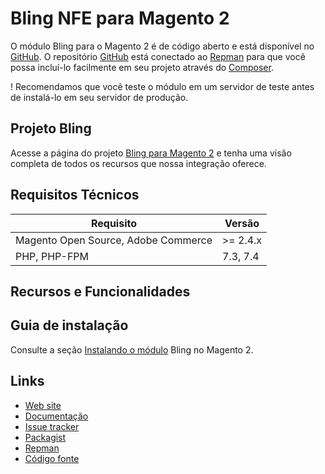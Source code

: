 # Bling NFE para Magento 2

O módulo Bling para o Magento 2 é de código aberto e está disponível no [GitHub](https://github.com/eloom/module-bling-nfe). O repositório [GitHub](https://github.com/eloom/module-bling-nfe) está conectado ao [Repman](https://app.repman.io/organization/eloom/package/81520e5c-adab-4769-8430-f6fb167e41bd/details) para que você possa incluí-lo facilmente em seu projeto através do [Composer](https://getcomposer.org/).

! Recomendamos que você teste o módulo em um servidor de teste antes de instalá-lo em seu servidor de produção.

## Projeto Bling

Acesse a página do projeto [Bling para Magento 2](https://eloom.tech/bling) e tenha uma visão completa de todos os recursos que nossa integração oferece.

## Requisitos Técnicos

| Requisito | Versão |
| ------ | ----------- |
| Magento Open Source, Adobe Commerce | >= 2.4.x |
| PHP, PHP-FPM | 7.3, 7.4 |

## Recursos e Funcionalidades

## Guia de instalação

Consulte a seção [Instalando o módulo](https://docs.eloom.tech/pt/bling#instalando-o-modulo) Bling no Magento 2.

## Links

* [Web site](https://eloom.tech/bling)
* [Documentação](https://docs.eloom.tech/bling)
* [Issue tracker](https://github.com/eloom/module-bling-nfe/issues)
* [Packagist](https://packagist.org/packages/eloom/module-bling-nfe)
* [Repman](https://app.repman.io/organization/eloom/package/35ecde1c-afd8-4d72-a382-8184496d691e/details)
* [Código fonte](https://github.com/eloom/module-bling-nfe)